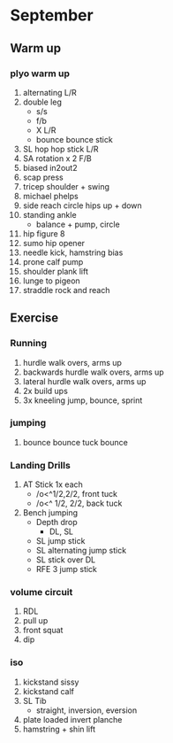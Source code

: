 # September

## Warm up

### plyo warm up

1. alternating L/R
1. double leg
   - s/s
   - f/b
   - X L/R
   - bounce bounce stick
1. SL hop hop stick L/R
1. SA rotation x 2 F/B
1. biased in2out2
1. scap press
1. tricep shoulder + swing
1. michael phelps
1. side reach circle hips up + down
1. standing ankle
   - balance + pump, circle
1. hip figure 8
1. sumo hip opener
1. needle kick, hamstring bias
1. prone calf pump
1. shoulder plank lift
1. lunge to pigeon
1. straddle rock and reach

## Exercise

### Running

1. hurdle walk overs, arms up
1. backwards hurdle walk overs, arms up
1. lateral hurdle walk overs, arms up
1. 2x build ups
1. 3x kneeling jump, bounce, sprint

### jumping

1. bounce bounce tuck bounce

### Landing Drills

1. AT Stick 1x each
   - /o<^1/2,2/2, front tuck
   - /o<^ 1/2, 2/2, back tuck
1. Bench jumping
   - Depth drop
     - DL, SL
   - SL jump stick
   - SL alternating jump stick
   - SL stick over DL
   - RFE 3 jump stick

### volume circuit

1. RDL
1. pull up
1. front squat
1. dip

### iso

1. kickstand sissy
1. kickstand calf
1. SL Tib
   - straight, inversion, eversion
1. plate loaded invert planche
1. hamstring + shin lift
